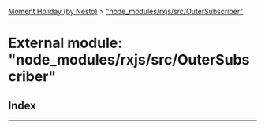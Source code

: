 [Moment Holiday (by Nesto)](../README.md) > ["node_modules/rxjs/src/OuterSubscriber"](../modules/_node_modules_rxjs_src_outersubscriber_.md)

# External module: "node_modules/rxjs/src/OuterSubscriber"

## Index

---

